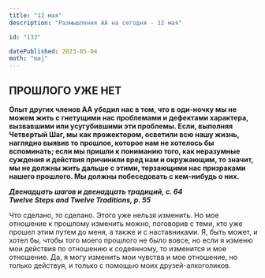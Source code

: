 ```yaml
---
title: "12 мая"
description: "Размышления АА на сегодня - 12 мая"

id: "133"

datePublished: 2023-05-04
moth: "maj"
---
```


## ПРОШЛОГО УЖЕ НЕТ

**Опыт других членов АА убедил нас в том, что в оди-ночку мы не можем жить с
гнетущими нас проблемами и дефектами характера, вызвавшими или усугубившими
эти проблемы. Если, выполняя Четвертый Шаг, мы как прожектором, осветили всю
нашу жизнь, наглядно выявив то прошлое, которое нам не хотелось бы вспоминать;
если мы пришли к пониманию того, как неразумные суждения и действия причинили
вред нам и окружающим, то значит, мы не должны жить дальше с этими, терзающими
нас призраками нашего прошлого. Мы должны побеседовать с кем-нибудь о них.**

**_Двенадцать шагов и двенадцать традиций, с. 64  
Twelve Steps and Twelve Traditions, p. 55_**

Что сделано, то сделано. Этого уже нельзя изменить. Но мое отношение к
прошлому изменить можно, поговорив с теми, кто уже прошел этим путем до меня,
а также и с наставниками. Я, быть может, и хотел бы, чтобы того моего прошлого
не было вовсе, но если я изменю мои действия по отношению к содеянному, то
изменится и мое отношение. Да, я могу изменить мои чувства и мое отношение, но
только действуя, и только с помощью моих друзей-алкоголиков.
